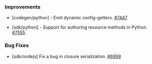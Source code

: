 
### Improvements
  
- [codegen/python] - Emit dynamic config-getters.
  [#7447](https://github.com/pulumi/pulumi/pull/7447)

- [sdk/python] - Support for authoring resource methods in Python.
  [#7555](https://github.com/pulumi/pulumi/pull/7555)

### Bug Fixes

- [sdk/nodejs] Fix a bug in closure serialization. 
  [#6999](https://github.com/pulumi/pulumi/pull/6999)

